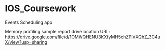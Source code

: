 # IOS_Coursework
 Events Scheduling app

Memory profiling sample report drive location URL: https://drive.google.com/file/d/1OMWQHENU3KXfyMH5chZPlVXQhZ_3C4uX/view?usp=sharing
